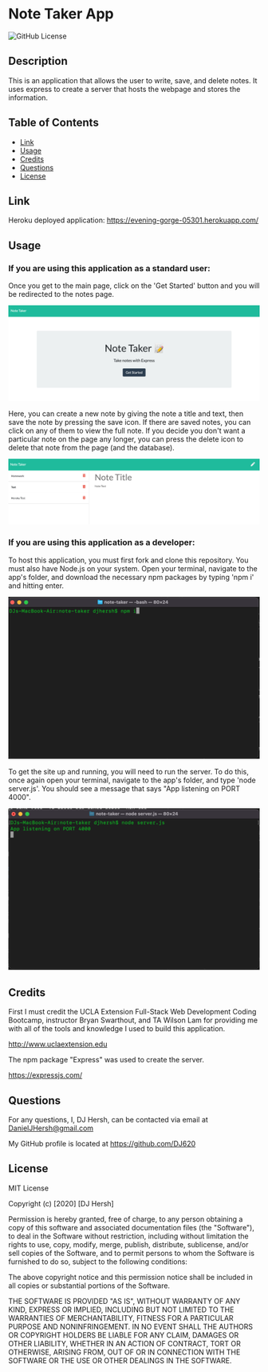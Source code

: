 # Note Taker App

![GitHub License](https://img.shields.io/badge/license-MIT-blue.svg)

## Description

This is an application that allows the user to write, save, and delete notes. It uses express to create a server that hosts the webpage and stores the information.

## Table of Contents

* [Link](#link)
* [Usage](#usage)
* [Credits](#credits)
* [Questions](#questions)
* [License](#license)

## Link

Heroku deployed application: 
https://evening-gorge-05301.herokuapp.com/

## Usage

### If you are using this application as a standard user:

Once you get to the main page, click on the 'Get Started' button and you will be redirected to the notes page. 
    
![homepage](public/assets/img/homepage.png)
    
Here, you can create a new note by giving the note a title and text, then save the note by pressing the save icon. If there are saved notes, you can click on any of them to view the full note. If you decide you don't want a particular note on the page any longer, you can press the delete icon to delete that note from the page (and the database).

![notes page](public/assets/img/notespage.png)

### If you are using this application as a developer:

To host this application, you must first fork and clone this repository. You must also have Node.js on your system. Open your terminal, navigate to the app's folder, and download the necessary npm packages by typing 'npm i' and hitting enter.

![npm install](public/assets/img/npm-i.png)

To get the site up and running, you will need to run the server. To do this, once again open your terminal, navigate to the app's folder, and type 'node server.js'. You should see a message that says "App listening on PORT 4000".

![server](public/assets/img/server.png)

## Credits

First I must credit the UCLA Extension Full-Stack Web Development Coding Bootcamp, instructor Bryan Swarthout, and TA Wilson Lam for providing me with all of the tools and knowledge I used to build this application.

http://www.uclaextension.edu

The npm package "Express" was used to create the server.

https://expressjs.com/

## Questions

For any questions, I, DJ Hersh, can be contacted via email at DanielJHersh@gmail.com

My GitHub profile is located at https://github.com/DJ620

## License

MIT License

Copyright (c) [2020] [DJ Hersh]

Permission is hereby granted, free of charge, to any person obtaining a copy
of this software and associated documentation files (the "Software"), to deal
in the Software without restriction, including without limitation the rights
to use, copy, modify, merge, publish, distribute, sublicense, and/or sell
copies of the Software, and to permit persons to whom the Software is
furnished to do so, subject to the following conditions:

The above copyright notice and this permission notice shall be included in all
copies or substantial portions of the Software.

THE SOFTWARE IS PROVIDED "AS IS", WITHOUT WARRANTY OF ANY KIND, EXPRESS OR
IMPLIED, INCLUDING BUT NOT LIMITED TO THE WARRANTIES OF MERCHANTABILITY,
FITNESS FOR A PARTICULAR PURPOSE AND NONINFRINGEMENT. IN NO EVENT SHALL THE
AUTHORS OR COPYRIGHT HOLDERS BE LIABLE FOR ANY CLAIM, DAMAGES OR OTHER
LIABILITY, WHETHER IN AN ACTION OF CONTRACT, TORT OR OTHERWISE, ARISING FROM,
OUT OF OR IN CONNECTION WITH THE SOFTWARE OR THE USE OR OTHER DEALINGS IN THE
SOFTWARE.